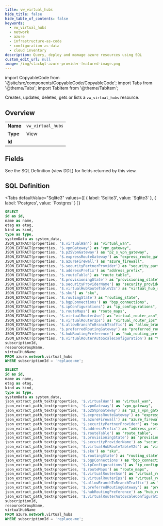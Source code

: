 ```yaml
--- 
title: vw_virtual_hubs
hide_title: false
hide_table_of_contents: false
keywords:
  - vw_virtual_hubs
  - network
  - azure
  - infrastructure-as-code
  - configuration-as-data
  - cloud inventory
description: Query, deploy and manage azure resources using SQL
custom_edit_url: null
image: /img/stackql-azure-provider-featured-image.png
---
```


import CopyableCode from '@site/src/components/CopyableCode/CopyableCode';
import Tabs from '@theme/Tabs';
import TabItem from '@theme/TabItem';

Creates, updates, deletes, gets or lists a <code>vw_virtual_hubs</code> resource.

## Overview
<table><tbody>
<tr><td><b>Name</b></td><td><code>vw_virtual_hubs</code></td></tr>
<tr><td><b>Type</b></td><td>View</td></tr>
<tr><td><b>Id</b></td><td><CopyableCode code="azure.network.vw_virtual_hubs" /></td></tr>
</tbody></table>

## Fields

See the SQL Definition (view DDL) for fields returned by this view.

## SQL Definition

<Tabs
defaultValue="Sqlite3"
values={[
{ label: 'Sqlite3', value: 'Sqlite3' },
{ label: 'Postgres', value: 'Postgres' }
]}
>
<TabItem value="Sqlite3">

```sql
SELECT
id as id,
name as name,
etag as etag,
kind as kind,
type as type,
systemData as system_data,
JSON_EXTRACT(properties, '$.virtualWan') as "virtual_wan",
JSON_EXTRACT(properties, '$.vpnGateway') as "vpn_gateway",
JSON_EXTRACT(properties, '$.p2SVpnGateway') as "p2_s_vpn_gateway",
JSON_EXTRACT(properties, '$.expressRouteGateway') as "express_route_gateway",
JSON_EXTRACT(properties, '$.azureFirewall') as "azure_firewall",
JSON_EXTRACT(properties, '$.securityPartnerProvider') as "security_partner_provider",
JSON_EXTRACT(properties, '$.addressPrefix') as "address_prefix",
JSON_EXTRACT(properties, '$.routeTable') as "route_table",
JSON_EXTRACT(properties, '$.provisioningState') as "provisioning_state",
JSON_EXTRACT(properties, '$.securityProviderName') as "security_provider_name",
JSON_EXTRACT(properties, '$.virtualHubRouteTableV2s') as "virtual_hub_route_table_v2s",
JSON_EXTRACT(properties, '$.sku') as "sku",
JSON_EXTRACT(properties, '$.routingState') as "routing_state",
JSON_EXTRACT(properties, '$.bgpConnections') as "bgp_connections",
JSON_EXTRACT(properties, '$.ipConfigurations') as "ip_configurations",
JSON_EXTRACT(properties, '$.routeMaps') as "route_maps",
JSON_EXTRACT(properties, '$.virtualRouterAsn') as "virtual_router_asn",
JSON_EXTRACT(properties, '$.virtualRouterIps') as "virtual_router_ips",
JSON_EXTRACT(properties, '$.allowBranchToBranchTraffic') as "allow_branch_to_branch_traffic",
JSON_EXTRACT(properties, '$.preferredRoutingGateway') as "preferred_routing_gateway",
JSON_EXTRACT(properties, '$.hubRoutingPreference') as "hub_routing_preference",
JSON_EXTRACT(properties, '$.virtualRouterAutoScaleConfiguration') as "virtual_router_auto_scale_configuration",
subscriptionId,
resourceGroupName,
virtualHubName
FROM azure.network.virtual_hubs
WHERE subscriptionId = 'replace-me';
```

</TabItem>
<TabItem value="Postgres">

```sql
SELECT
id as id,
name as name,
etag as etag,
kind as kind,
type as type,
systemData as system_data,
json_extract_path_text(properties, '$.virtualWan') as "virtual_wan",
json_extract_path_text(properties, '$.vpnGateway') as "vpn_gateway",
json_extract_path_text(properties, '$.p2SVpnGateway') as "p2_s_vpn_gateway",
json_extract_path_text(properties, '$.expressRouteGateway') as "express_route_gateway",
json_extract_path_text(properties, '$.azureFirewall') as "azure_firewall",
json_extract_path_text(properties, '$.securityPartnerProvider') as "security_partner_provider",
json_extract_path_text(properties, '$.addressPrefix') as "address_prefix",
json_extract_path_text(properties, '$.routeTable') as "route_table",
json_extract_path_text(properties, '$.provisioningState') as "provisioning_state",
json_extract_path_text(properties, '$.securityProviderName') as "security_provider_name",
json_extract_path_text(properties, '$.virtualHubRouteTableV2s') as "virtual_hub_route_table_v2s",
json_extract_path_text(properties, '$.sku') as "sku",
json_extract_path_text(properties, '$.routingState') as "routing_state",
json_extract_path_text(properties, '$.bgpConnections') as "bgp_connections",
json_extract_path_text(properties, '$.ipConfigurations') as "ip_configurations",
json_extract_path_text(properties, '$.routeMaps') as "route_maps",
json_extract_path_text(properties, '$.virtualRouterAsn') as "virtual_router_asn",
json_extract_path_text(properties, '$.virtualRouterIps') as "virtual_router_ips",
json_extract_path_text(properties, '$.allowBranchToBranchTraffic') as "allow_branch_to_branch_traffic",
json_extract_path_text(properties, '$.preferredRoutingGateway') as "preferred_routing_gateway",
json_extract_path_text(properties, '$.hubRoutingPreference') as "hub_routing_preference",
json_extract_path_text(properties, '$.virtualRouterAutoScaleConfiguration') as "virtual_router_auto_scale_configuration",
subscriptionId,
resourceGroupName,
virtualHubName
FROM azure.network.virtual_hubs
WHERE subscriptionId = 'replace-me';
```

</TabItem>
</Tabs>
